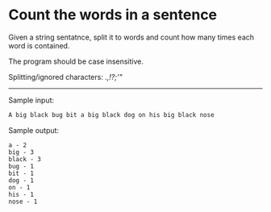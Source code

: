 # Count the words in a sentence

Given a string sentatnce, split it to words and count how many times each word is contained.

The program should be case insensitive.

Splitting/ignored characters: <i>.,!?;'"</i>

---
Sample input:
``` python
A big black bug bit a big black dog on his big black nose
```
Sample output:
```
a - 2
big - 3
black - 3
bug - 1
bit - 1
dog - 1
on - 1
his - 1
nose - 1
```
